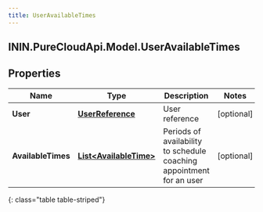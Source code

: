 ```yaml
---
title: UserAvailableTimes
---
```

## ININ.PureCloudApi.Model.UserAvailableTimes

## Properties

|Name | Type | Description | Notes|
|------------ | ------------- | ------------- | -------------|
| **User** | [**UserReference**](UserReference.html) | User reference | [optional] |
| **AvailableTimes** | [**List&lt;AvailableTime&gt;**](AvailableTime.html) | Periods of availability to schedule coaching appointment for an user | [optional] |
{: class="table table-striped"}


